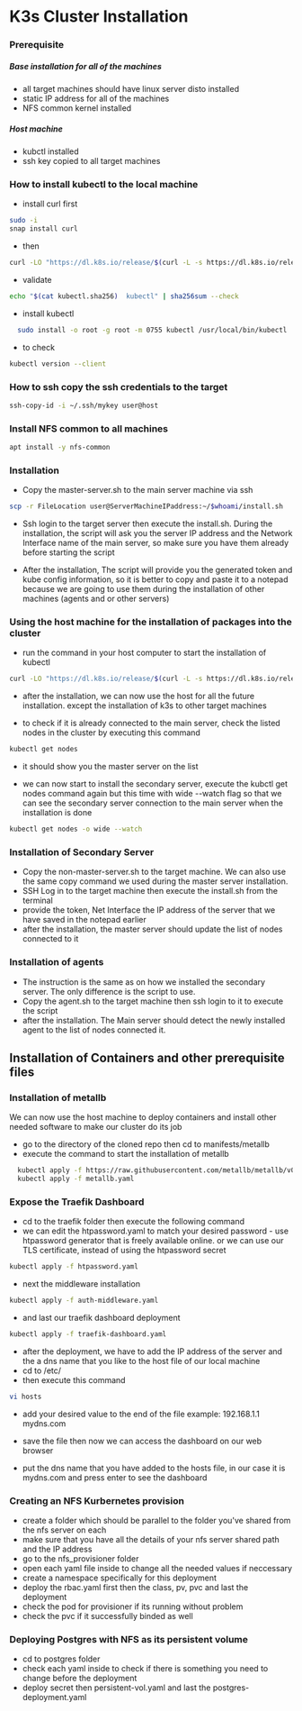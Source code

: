 K3s Cluster Installation
==================== 


### Prerequisite
#####  Base installation for all of the machines
 - all target machines should have linux server disto installed
 - static IP address for all of the machines
 - NFS common kernel installed 
  
#####  Host machine
  - kubctl installed
  - ssh key copied to all target machines

### How to install kubectl to the local machine
- install curl first 

```sh
sudo -i 
snap install curl 
```
- then
```sh
curl -LO "https://dl.k8s.io/release/$(curl -L -s https://dl.k8s.io/release/stable.txt)/bin/linux/amd64/kubectl"
```

- validate

```sh
echo "$(cat kubectl.sha256)  kubectl" | sha256sum --check
```
- install kubectl
```sh
  sudo install -o root -g root -m 0755 kubectl /usr/local/bin/kubectl
```

- to check
```sh
kubectl version --client
```


### How to ssh copy the ssh credentials to the target 
```sh
ssh-copy-id -i ~/.ssh/mykey user@host
```
### Install NFS common to all machines
```sh
apt install -y nfs-common
```

### Installation

- Copy the master-server.sh to the main server machine via ssh

```sh
scp -r FileLocation user@ServerMachineIPaddress:~/$whoami/install.sh
```

- Ssh login to the target server then execute the install.sh.
During the installation, the script will ask you the server IP address and the Network Interface name of the main server, so make sure you have
them already before starting the script

- After the installation, The script will provide you the generated token and kube config information, so it is better to copy and paste it to a notepad because we are going to use them during the installation of other machines (agents and or other servers)


### Using the host machine for the installation of packages into the cluster

- run the command in your host computer to start the installation of kubectl

```sh
curl -LO "https://dl.k8s.io/release/$(curl -L -s https://dl.k8s.io/release/stable.txt)/bin/linux/amd64/kubectl"
```

- after the installation, we can now use the host for all the future installation. except the installation of k3s to other target machines

- to check if it is already connected to the main server, check the listed nodes in the cluster by executing this command

```sh
kubectl get nodes
```
- it should show you the master server on the list 

- we can now start to install the secondary server, execute the kubctl get nodes command again but this time with wide --watch flag so that we can see the secondary server connection to the main server when the installation is done

```sh
kubectl get nodes -o wide --watch
```

### Installation of Secondary Server

- Copy the non-master-server.sh to the target machine. We can also use the same copy command we used during the master server installation.
- SSH Log in to the target machine then execute the install.sh from the terminal
- provide the token, Net Interface the IP address of the server that we have saved in the notepad earlier
- after the installation, the master server should update the list of nodes connected to it


### Installation of agents
- The instruction is the same as on how we installed the secondary server. The only difference is the script to use.
- Copy the agent.sh to the target machine then ssh login to it to execute the script
- after the installation. The Main server should detect the newly installed agent to the list of nodes connected it.


Installation of Containers and other prerequisite files
-------------------------------------------------------


### Installation of metallb

We can now use the host machine to deploy containers and install other needed software to make our cluster do its job

- go to the directory of the cloned repo then cd to manifests/metallb
- execute the command to start the installation of metallb

```sh
  kubectl apply -f https://raw.githubusercontent.com/metallb/metallb/v0.13.11/config/manifests/metallb-native.yaml
  kubectl apply -f metallb.yaml
```

### Expose the Traefik Dashboard

- cd to the traefik folder then execute the following command
- we can edit the htpassword.yaml to match your desired password -  use htpassword generator that is freely available online. or we can use our TLS certificate, instead of using the htpassword secret 

```sh
kubectl apply -f htpassword.yaml
```

- next the middleware installation

```sh
kubectl apply -f auth-middleware.yaml
```

- and last our traefik dashboard deployment
```sh
kubectl apply -f traefik-dashboard.yaml
```

- after the deployment, we have to add the IP address of the server and the a dns name that you like to the host file of our local machine
- cd to /etc/
- then execute this command

```sh
vi hosts
```
- add your desired value to the end of the file example: 192.168.1.1    mydns.com

- save the file then now we can access the dashboard on our web browser
- put the dns name that you have added to the hosts file, in our case it is mydns.com and press enter to see the dashboard


### Creating an NFS Kurbernetes provision
- create a folder which should be parallel to the folder you've shared from the nfs server on each 
- make sure that you have all the details of your nfs server shared path and the IP address 
- go to the nfs_provisioner folder
- open each yaml file inside to change all the needed values if neccessary
- create a namespace specifically for this deployment
- deploy the rbac.yaml first then the class, pv, pvc and last the deployment
- check the pod for provisioner if its running without problem
- check the pvc if it successfully binded as well


### Deploying Postgres with NFS as its persistent volume
- cd to postgres folder
- check each yaml inside to check if there is something you need to change before the deployment
- deploy secret then persistent-vol.yaml and last the postgres-deployment.yaml



